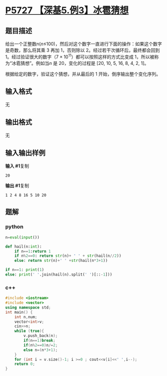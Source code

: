 # [P5727 【深基5.例3】冰雹猜想](https://www.luogu.com.cn/problem/P5727)

## 题目描述

给出一个正整数*n*(*n*≤100)，然后对这个数字一直进行下面的操作：如果这个数字是奇数，那么将其乘 3 再加 1，否则除以 2。经过若干次循环后，最终都会回到 1。经过验证很大的数字$（7\times10^{11}）$都可以按照这样的方式比变成 1，所以被称为“冰雹猜想”。例如当*n* 是 20，变化的过程是 [20, 10, 5, 16, 8, 4, 2, 1]。

根据给定的数字，验证这个猜想，并从最后的 1 开始，倒序输出整个变化序列。

## 输入格式

无

## 输出格式

无

## 输入输出样例

**输入 #1**复制

```
20
```

**输出 #1**复制

```
1 2 4 8 16 5 10 20
```

## 题解

### python

```python
n=eval(input())

def hail(n:int):
    if n==1:return 1
    if n%2==0: return str(n)+ ' ' + str(hail(n//2))
    else: return str(n)+' ' +str(hail(n*3+1))

if n==1: print(1)
else: print(' '.join(hail(n).split(' ')[::-1]))
```

### c++

```cpp
#include <iostream>
#include <vector>
using namespace std;
int main() {
    int n,num;
    vector<int>v;
    cin>>n;
    while (true){
        v.push_back(n);
        if(n==1)break;
        if(n%2==0)n/=2;
        else n=(n*3+1);
    }
    for (int i = v.size()-1; i >=0 ; cout<<v[i]<<' ',i--);
    return 0;
}
```

